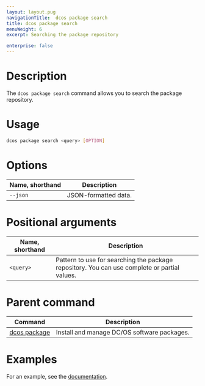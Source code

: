 ```yaml
---
layout: layout.pug
navigationTitle:  dcos package search
title: dcos package search
menuWeight: 6
excerpt: Searching the package repository

enterprise: false
---
```


# Description
The `dcos package search` command allows you to search the package repository.

# Usage

```bash
dcos package search <query> [OPTION]
```

# Options

| Name, shorthand | Description |
|---------|-------------|
| `--json`   |   JSON-formatted data. |

# Positional arguments

| Name, shorthand | Description |
|---------|-------------|
| `<query>`   |   Pattern to use for searching the package repository.  You can use complete or partial values. |

# Parent command

| Command | Description |
|---------|-------------|
| [dcos package](/1.11/cli/command-reference/dcos-package/)   | Install and manage DC/OS software packages. |

# Examples

For an example, see the [documentation](/1.11/administering-clusters/repo/).
